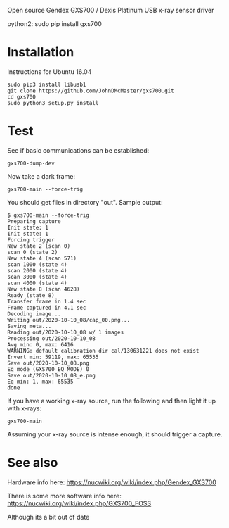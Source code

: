 Open source Gendex GXS700 / Dexis Platinum USB x-ray sensor driver

python2: sudo pip install gxs700


# Installation

Instructions for Ubuntu 16.04

```
sudo pip3 install libusb1
git clone https://github.com/JohnDMcMaster/gxs700.git
cd gxs700
sudo python3 setup.py install
```

# Test

See if basic communications can be established:

```
gxs700-dump-dev
```

Now take a dark frame:

```
gxs700-main --force-trig
```

You should get files in directory "out". Sample output:


```
$ gxs700-main --force-trig
Preparing capture
Init state: 1
Init state: 1
Forcing trigger
New state 2 (scan 0)
scan 0 (state 2)
New state 4 (scan 571)
scan 1000 (state 4)
scan 2000 (state 4)
scan 3000 (state 4)
scan 4000 (state 4)
New state 8 (scan 4628)
Ready (state 8)
Transfer frame in 1.4 sec
Frame captured in 4.1 sec
Decoding image...
Writing out/2020-10-10_08/cap_00.png...
Saving meta...
Reading out/2020-10-10_08 w/ 1 images
Processing out/2020-10-10_08
Avg min: 0, max: 6416
WARNING: default calibration dir cal/130631221 does not exist
Invert min: 59119, max: 65535
Save out/2020-10-10_08.png
Eq mode (GXS700_EQ_MODE) 0
Save out/2020-10-10_08_e.png
Eq min: 1, max: 65535
done
```

If you have a working x-ray source, run the following and then light it up with x-rays:

```
gxs700-main
```

Assuming your x-ray source is intense enough, it should trigger a capture.

# See also

Hardware info here: https://nucwiki.org/wiki/index.php/Gendex_GXS700

There is some more software info here: https://nucwiki.org/wiki/index.php/GXS700_FOSS

Although its a bit out of date

